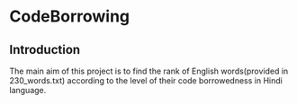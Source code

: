 # CodeBorrowing

Introduction
---
The main aim of this project is to find the rank of English words(provided in 230_words.txt) according to the level of their code borrowedness in Hindi language.
